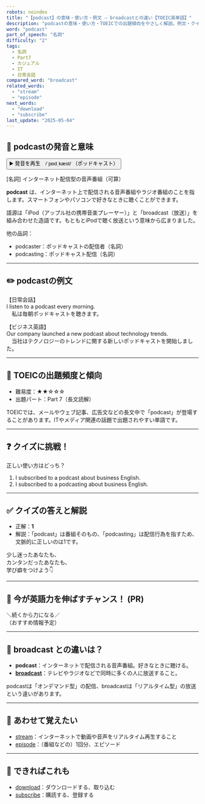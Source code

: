 ```yaml
---
robots: noindex
title: "【podcast】の意味・使い方・例文 ― broadcastとの違い【TOEIC英単語】"
description: "podcastの意味・使い方・TOEICでの出題傾向をやさしく解説。例文・クイズ付きでbroadcastとの違いもわかりやすく学べます。"
word: "podcast"
part_of_speech: "名詞"
difficulty: "2"
tags:
  - 名詞
  - Part7
  - カジュアル
  - IT
  - 日常会話
compared_word: "broadcast"
related_words:
  - "stream"
  - "episode"
next_words:
  - "download"
  - "subscribe"
last_update: "2025-05-04"
---
```


## 🔰 podcastの発音と意味

<button class="play-audio" onclick="playTTS('podcast')">
  <span class="play-audio-main">
    ▶️ 発音を再生　/ˈpɒdˌkæst/
  </span>
  <span class="play-audio-sub">
    （ポッドキャスト）
  </span>
</button>

[名詞] インターネット配信型の音声番組（可算）

**podcast** は、インターネット上で配信される音声番組やラジオ番組のことを指します。スマートフォンやパソコンで好きなときに聴くことができます。

語源は「iPod（アップル社の携帯音楽プレーヤー）」と「broadcast（放送）」を組み合わせた造語です。もともとiPodで聴く放送という意味から広まりました。

他の品詞：  
- podcaster：ポッドキャストの配信者（名詞）
- podcasting：ポッドキャスト配信（名詞）

---

## ✏️ podcastの例文

【日常会話】  
I listen to a podcast every morning.  
　私は毎朝ポッドキャストを聴きます。

【ビジネス英語】  
Our company launched a new podcast about technology trends.  
　当社はテクノロジーのトレンドに関する新しいポッドキャストを開始しました。

---

## 🎯 TOEICの出題頻度と傾向

- 難易度：★★☆☆☆
- 出題パート：Part 7（長文読解）

TOEICでは、メールやウェブ記事、広告文などの長文中で「podcast」が登場することがあります。ITやメディア関連の話題で出題されやすい単語です。

---

## ❓ クイズに挑戦！

正しい使い方はどっち？

1. I subscribed to a podcast about business English.  
2. I subscribed to a podcasting about business English.

---

## ✅ クイズの答えと解説

- 正解：**1**
- 解説：「podcast」は番組そのもの、「podcasting」は配信行為を指すため、文脈的に正しいのは1です。

少し迷ったあなたも、  
カンタンだったあなたも、  
学び癖をつけよう👇️

---

## 🚀 今が英語力を伸ばすチャンス！ (PR)

<div class="info-center">
＼続くから力になる／<br>  
（おすすめ情報予定）
</div>

---

## 🤔  broadcast との違いは？

- **podcast**：インターネットで配信される音声番組。好きなときに聴ける。
- **[broadcast](/broadcast)**：テレビやラジオなどで同時に多くの人に放送すること。

podcastは「オンデマンド型」の配信、broadcastは「リアルタイム型」の放送という違いがあります。

---

## 🧩 あわせて覚えたい

- [stream](/stream)：インターネットで動画や音声をリアルタイム再生すること
- [episode](/episode)：（番組などの）1回分、エピソード

---

## 📖 できればこれも

- [download](/download)：ダウンロードする、取り込む
- [subscribe](/subscribe)：購読する、登録する

<!-- cvid: aid28_bid33 -->
